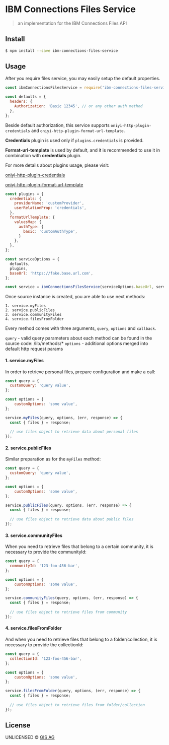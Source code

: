 #  IBM Connections Files Service

> an implementation for the IBM Connections Files API


## Install

```sh
$ npm install --save ibm-connections-files-service
```


## Usage

After you require files service, you may easily setup the default properties. 
```js
const ibmConnectionsFilesService = require('ibm-connections-files-service');

const defaults = {
  headers: {
    Authorization: 'Basic 12345', // or any other auth method
  },
};
```

Beside default authorization, this service supports ```oniyi-http-plugin-credentials``` and ```oniyi-http-plugin-format-url-template```.

**Credentials** plugin is used only if ```plugins.credentials``` is provided.

**Format-url-template** is used by default, and it is recommended to use it in combination with **credentials** plugin.

For more details about plugins usage, please visit:

[oniyi-http-plugin-credentials](https://www.npmjs.com/package/oniyi-http-plugin-credentials)

[oniyi-http-plugin-format-url-template](https://www.npmjs.com/package/oniyi-http-plugin-format-url-template)

```js
const plugins = {
  credentials: {
    providerName: 'customProvider',
    userRelationProp: 'credentials',
  },
  formatUrlTemplate: {
    valuesMap: {
      authType: {
        basic: 'customAuthType', 
      }
    },
  },
};

const serviceOptions = {
  defaults,
  plugins,
  baseUrl: 'https://fake.base.url.com',
};

const service = ibmConnectionsFilesService(serviceOptions.baseUrl, serviceOptions);
```

Once source instance is created, you are able to use next methods:
```
1. service.myFiles
2. service.publicFiles
3. service.communityFiles
4. service.filesFromFolder
```

Every method comes with three arguments, ```query```, ```options``` and ```callback```.

```query``` - valid query parameters about each method can be found in the source code: /lib/methods/*
```options``` - additional options merged into default http request params

#### 1. service.myFiles

In order to retrieve personal files, prepare configuration and make a call:

```js
const query = {
  customQuery: 'query value',
};

const options = {
    customOptions: 'some value',
};

service.myFiles(query, options, (err, response) => {
  const { files } = response;
  
  // use files object to retrieve data about personal files
});
```
#### 2. service.publicFiles

Similar preparation as for the ```myFiles``` method:

```js
const query = {
  customQuery: 'query value',
};

const options = {
    customOptions: 'some value',
};

service.publicFiles(query, options, (err, response) => {
  const { files } = response;
  
  // use files object to retrieve data about public files
});
```

#### 3. service.communityFiles

When you need to retrieve files that belong to a certain community, it is necessary to provide the communityId:

```js
const query = {
  communityId: '123-foo-456-bar',
};

const options = {
    customOptions: 'some value',
};

service.communityFiles(query, options, (err, response) => {
  const { files } = response;
  
  // use files object to retrieve files from community
});
```

#### 4. service.filesFromFolder

And when you need to retrieve files that belong to a folder/collection, it is necessary to provide the collectionId:

```js
const query = {
  collectionId: '123-foo-456-bar',
};

const options = {
    customOptions: 'some value',
};

service.filesFromFolder(query, options, (err, response) => {
  const { files } = response;
  
  // use files object to retrieve files from folder/collection
});
```

## License

UNLICENSED ©  [GIS AG](https://gis-ag.com)